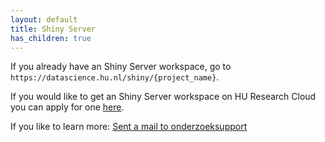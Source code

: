 ```yaml
---
layout: default
title: Shiny Server
has_children: true
---
```


If you already have an Shiny Server workspace, go to `https://datascience.hu.nl/shiny/{project_name}`.

If you would like to get an Shiny Server workspace on HU Research Cloud you can apply for one [here](https://askhu.sharepoint.hu.nl/informatie-items/Paginas/Data-analyse-omgeving-aanvragen.aspx).

If you like to learn more: [Sent a mail to onderzoeksupport](onderzoeksupport@hu.nl)
